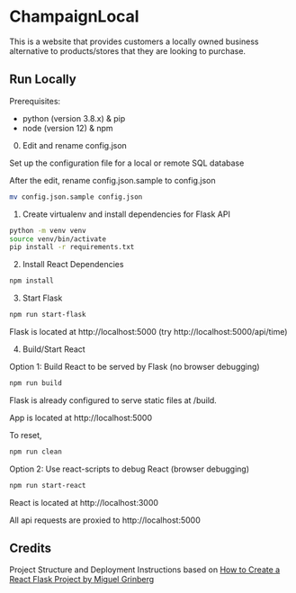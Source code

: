 # ChampaignLocal

This is a website that provides customers a locally owned business alternative to products/stores that they are looking to purchase.

## Run Locally

Prerequisites:

* python (version 3.8.x) & pip
* node (version 12) & npm

0. Edit and rename config.json

Set up the configuration file for a local or remote SQL database

After the edit, rename config.json.sample to config.json

```sh
mv config.json.sample config.json
```

1. Create virtualenv and install dependencies for Flask API

```sh
python -m venv venv
source venv/bin/activate
pip install -r requirements.txt
```

2. Install React Dependencies

```sh
npm install
```

3. Start Flask

```sh
npm run start-flask
```

Flask is located at http://localhost:5000 (try http://localhost:5000/api/time)

4. Build/Start React

Option 1: Build React to be served by Flask (no browser debugging)

```sh
npm run build
```

Flask is already configured to serve static files at /build.

App is located at http://localhost:5000

To reset,

```sh
npm run clean
```

Option 2: Use react-scripts to debug React (browser debugging)

```sh
npm run start-react
```

React is located at http://localhost:3000

All api requests are proxied to http://localhost:5000

## Credits

Project Structure and Deployment Instructions based on [How to Create a React Flask Project by Miguel Grinberg](https://blog.miguelgrinberg.com/post/how-to-create-a-react--flask-project)
